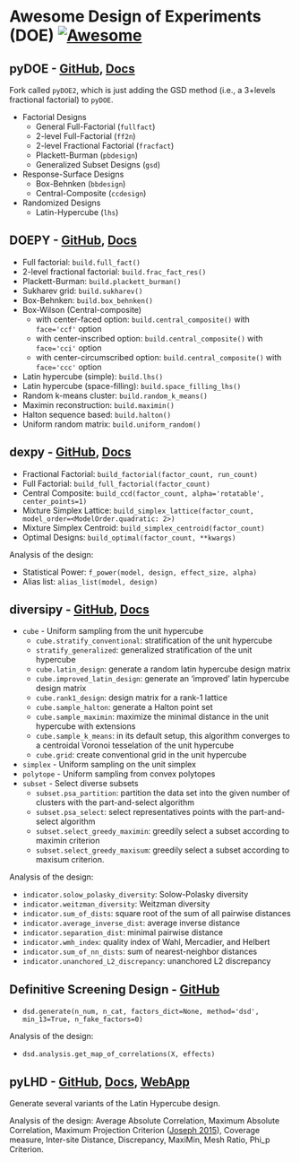 # Awesome Design of Experiments (DOE) [![Awesome](https://cdn.rawgit.com/sindresorhus/awesome/d7305f38d29fed78fa85652e3a63e154dd8e8829/media/badge.svg)](https://github.com/sindresorhus/awesome)

## pyDOE - [GitHub](https://github.com/clicumu/pyDOE2), [Docs](https://pythonhosted.org/pyDOE/)

Fork called `pyDOE2`, which is just adding the GSD method (i.e., a 3+levels fractional factorial) to `pyDOE`.

- Factorial Designs
    - General Full-Factorial (``fullfact``)
    - 2-level Full-Factorial (``ff2n``)
    - 2-level Fractional Factorial (``fracfact``)
    - Plackett-Burman (``pbdesign``)
    - Generalized Subset Designs (``gsd``)
- Response-Surface Designs 
    - Box-Behnken (``bbdesign``)
    - Central-Composite (``ccdesign``)
- Randomized Designs
    - Latin-Hypercube (``lhs``)

## DOEPY - [GitHub](https://github.com/tirthajyoti/doepy), [Docs](https://doepy.readthedocs.io/en/latest/)

* Full factorial: `build.full_fact()`
* 2-level fractional factorial: `build.frac_fact_res()`
* Plackett-Burman: `build.plackett_burman()`
* Sukharev grid: `build.sukharev()`
* Box-Behnken: ``build.box_behnken()``
* Box-Wilson (Central-composite) 
  * with center-faced option: ``build.central_composite()`` with ``face='ccf'`` option
  * with center-inscribed option: ``build.central_composite()`` with ``face='cci'`` option
  * with center-circumscribed option: ``build.central_composite()`` with ``face='ccc'`` option
* Latin hypercube (simple): ``build.lhs()``
* Latin hypercube (space-filling): ``build.space_filling_lhs()``
* Random k-means cluster: ``build.random_k_means()``
* Maximin reconstruction: ``build.maximin()``
* Halton sequence based: ``build.halton()``
* Uniform random matrix: ``build.uniform_random()``

## dexpy - [GitHub](https://github.com/statease/dexpy), [Docs](https://statease.github.io/dexpy/)

- Fractional Factorial: `build_factorial(factor_count, run_count)`
- Full Factorial: `build_full_factorial(factor_count)`
- Central Composite: `build_ccd(factor_count, alpha='rotatable', center_points=1)`
- Mixture Simplex Lattice: `build_simplex_lattice(factor_count, model_order=<ModelOrder.quadratic: 2>)`
- Mixture Simplex Centroid: `build_simplex_centroid(factor_count)`
- Optimal Designs: `build_optimal(factor_count, **kwargs)`

Analysis of the design:
- Statistical Power: `f_power(model, design, effect_size, alpha)`
- Alias list: `alias_list(model, design)`

## diversipy - [GitHub](https://github.com/DavidWalz/diversipy), [Docs](https://diversipy.readthedocs.io/en/latest/index.html) 

- `cube` - Uniform sampling from the unit hypercube
  - `cube.stratify_conventional`: stratification of the unit hypercube
  - `stratify_generalized`: generalized stratification of the unit hypercube
  - `cube.latin_design`: generate a random latin hypercube design matrix
  - `cube.improved_latin_design`: generate an ‘improved’ latin hypercube design matrix
  - `cube.rank1_design`: design matrix for a rank-1 lattice
  - `cube.sample_halton`: generate a Halton point set
  - `cube.sample_maximin`: maximize the minimal distance in the unit hypercube with extensions
  - `cube.sample_k_means`: in its default setup, this algorithm converges to a centroidal Voronoi tesselation of the unit hypercube
  - `cube.grid`: create conventional grid in the unit hypercube
- `simplex` - Uniform sampling on the unit simplex
- `polytope` - Uniform sampling from convex polytopes
- `subset` - Select diverse subsets
  - `subset.psa_partition`: partition the data set into the given number of clusters with the part-and-select algorithm
  - `subset.psa_select`: select representatives points with the part-and-select algorithm
  - `subset.select_greedy_maximin`: greedily select a subset according to maximin criterion
  - `subset.select_greedy_maxisum`: greedily select a subset according to maxisum criterion.

Analysis of the design:

- `indicator.solow_polasky_diversity`: Solow-Polasky diversity
- `indicator.weitzman_diversity`: Weitzman diversity
- `indicator.sum_of_dists`: square root of the sum of all pairwise distances
- `indicator.average_inverse_dist`: average inverse distance
- `indicator.separation_dist`: minimal pairwise distance
- `indicator.wmh_index`: quality index of Wahl, Mercadier, and Helbert
- `indicator.sum_of_nn_dists`: sum of nearest-neighbor distances
- `indicator.unanchored_L2_discrepancy`: unanchored L2 discrepancy

## Definitive Screening Design - [GitHub](https://github.com/danieleongari/definitive_screening_design)
- `dsd.generate(n_num, n_cat, factors_dict=None, method='dsd', min_13=True, n_fake_factors=0)`

Analysis of the design:
- `dsd.analysis.get_map_of_correlations(X, effects)`

## pyLHD - [GitHub](https://github.com/toledo60/pyLHD), [Docs](https://toledo60.github.io/pyLHD/), [WebApp](https://share.streamlit.io/toledo60/pylhd-streamlit/main/pyLHD_streamlit.py)
Generate several variants of the Latin Hypercube design.

Analysis of the design:
Average Absolute Correlation, Maximum Absolute Correlation, Maximum Projection Criterion ([Joseph 2015](https://academic.oup.com/biomet/article-abstract/102/2/371/246859?redirectedFrom=fulltext)), Coverage measure, Inter-site Distance, Discrepancy, MaxiMin, Mesh Ratio, Phi_p Criterion. 

